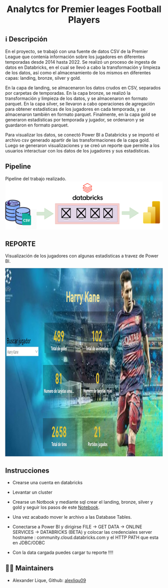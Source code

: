 <h1><center><b>Analytcs for Premier leages Football Players</b></center></h1>

### <h2><b> ℹ️ Descripción</b></h2>
En el proyecto, se trabajó con una fuente de datos CSV de la Premier League que contenía información sobre los jugadores en diferentes temporadas desde 2014 hasta 2022. Se realizó un proceso de ingesta de datos en Databricks, en el cual se llevó a cabo la transformación y limpieza de los datos, así como el almacenamiento de los mismos en diferentes capas: landing, bronze, silver y gold.

En la capa de landing, se almacenaron los datos crudos en CSV, separados por carpetas de temporadas. En la capa bronze, se realizó la transformación y limpieza de los datos, y se almacenaron en formato parquet. En la capa silver, se llevaron a cabo operaciones de agregación para obtener estadísticas de los jugadores en cada temporada, y se almacenaron también en formato parquet. Finalmente, en la capa gold se generaron estadísticas por temporada y jugador, se ordenaron y se guardaron en formato parquet.

Para visualizar los datos, se conectó Power BI a Databricks y se importó el archivo csv generado apartir de las transformaciones de la capa gold. Luego se generaron visualizaciones y se creó un reporte que permite a los usuarios interactuar con los datos de los jugadores y sus estadísticas.
<p>

## <h2><b>Pipeline</b></h2>

Pipeline del trabajo realizado.
![image](src/pipeline.png)

## <h2><b>REPORTE</b></h2>

Visualización de los jugadores con algunas estadisticas a travez de Power BI.

<div style="text-align:center;">
  <img src="src/powerbi.jpeg" alt="Descripción de la imagen" width="1000" height="600">
</div>


## <h2><b>Instrucciones</b></h2>

- Crearse una cuenta en databricks

- Levantar un cluster

- Crearse un Notbook y mediante sql crear el landing, bronze, silver y gold  y seguir los pasos de este [Notebook](fooball_data.ipynb).

- Una vez acabado mover le archivo a las Database Tables.

- Conectarse a Power BI y dirigirse FILE -> GET DATA -> ONLINE SERVICES -> DATABRICKS (BETA) y colocar las credenciales 
server hostname : community.cloud.databricks.com y el HTTP PATH que esta en JDBC/ODBC
 
- Con la data cargada puedes cargar tu reporte !!!!

## 👨‍💻 Maintainers
* Alexander Lique, Github: [alexliqu09](https://github.com/alexliqu09)